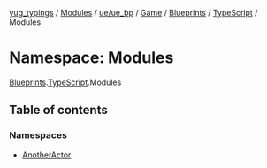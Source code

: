 [yug_typings](../README.md) / [Modules](../modules.md) / [ue/ue\_bp](ue_ue_bp.md) / [Game](ue_ue_bp.Game.md) / [Blueprints](ue_ue_bp.Game.Blueprints.md) / [TypeScript](ue_ue_bp.Game.Blueprints.TypeScript.md) / Modules

# Namespace: Modules

[Blueprints](ue_ue_bp.Game.Blueprints.md).[TypeScript](ue_ue_bp.Game.Blueprints.TypeScript.md).Modules

## Table of contents

### Namespaces

- [AnotherActor](ue_ue_bp.Game.Blueprints.TypeScript.Modules.AnotherActor.md)
